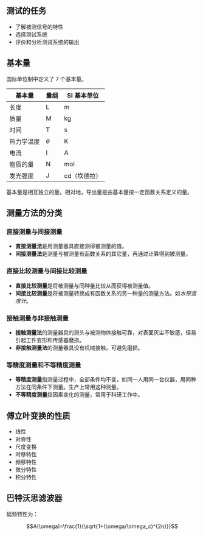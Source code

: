 ## 测试的任务

- 了解被测信号的特性
- 选择测试系统
- 评价和分析测试系统的输出

## 基本量

国际单位制中定义了 7 个基本量。

基本量|量纲|SI 基本单位
---|---|---
长度|L|m
质量|M|kg
时间|T|s
热力学温度|$\theta$|K
电流|I|A
物质的量|N|mol
发光强度|J|cd（坎德拉）

基本量是相互独立的量。相对地，导出量是由基本量按一定函数关系定义的量。

## 测量方法的分类

### 直接测量与间接测量
- **直接测量法**是用测量器具直接测得被测量的值。
- **间接测量法**是测量与被测量有函数关系的其它量，再通过计算得到被测量。

### 直接比较测量与间接比较测量
- **直接比较测量**是将被测量与同种量比较从而获得被测量值。
- **间接比较测量**是将被测量转换成有函数关系的另一种量的测量方法。如*水银温度计*。

### 接触测量与非接触测量
- **接触测量法**的测量器具的测头与被测物体接触可靠，对表面灰尘不敏感，但易引起工件变形和传感器磨损。
- **非接触测量法**的测量器具没有机械接触，可避免磨损。

### 等精度测量和不等精度测量
- **等精度测量**指测量过程中，全部条件均不变，如同一人用同一台仪器，用同种方法在同条件下测量。生产上常用这种测量。
- **不等精度测量**指因素变化的测量，常用于科研工作中。

## 傅立叶变换的性质

- 线性
- 对称性
- 尺度变换
- 时移特性
- 频移特性
- 微分特性
- 积分特性

## 巴特沃思滤波器

幅频特性为：

$$A(\omega)=\frac{1}{\sqrt{1+(\omega/\omega_c)^{2n}}}$$
